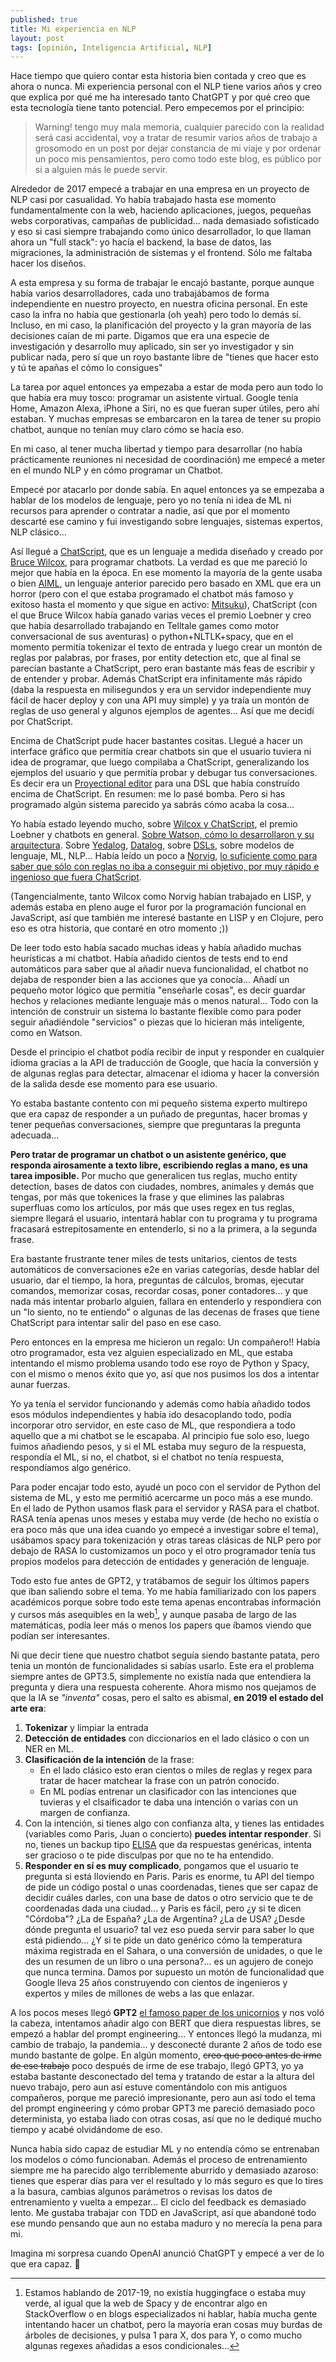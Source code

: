 ```yaml
---
published: true
title: Mi experiencia en NLP
layout: post
tags: [opinión, Inteligencia Artificial, NLP] 
---
```


Hace tiempo que quiero contar esta historia bien contada y creo que es ahora o nunca. Mi experiencia personal con el NLP tiene varios años y creo que explica por qué me ha interesado tanto ChatGPT y por qué creo que esta tecnología tiene tanto potencial. Pero empecemos por el principio:

> Warning! tengo muy mala memoria, cualquier parecido con la realidad será casi accidental, voy a tratar de resumir varios años de trabajo a grosomodo en un post por dejar constancia de mi viaje y por ordenar un poco mis pensamientos, pero como todo este blog, es público por si a alguien más le puede servir.

Alrededor de 2017 empecé a trabajar en una empresa en un proyecto de NLP casi por casualidad. Yo había trabajado hasta ese momento fundamentalmente con la web, haciendo aplicaciones, juegos, pequeñas webs corporativas, campañas de publicidad... nada demasiado sofisticado y eso si casi siempre trabajando como único desarrollador, lo que llaman ahora un "full stack": yo hacía el backend, la base de datos, las migraciones, la administración de sistemas y el frontend. Sólo me faltaba hacer los diseños. 

A esta empresa y su forma de trabajar le encajó bastante, porque aunque había varios desarrolladores, cada uno trabajábamos de forma independiente en nuestro proyecto, en nuestra oficina personal. En este caso la infra no había que gestionarla (oh yeah) pero todo lo demás sí. Incluso, en mi caso, la planificación del proyecto y la gran mayoría de las decisiones caían de mi parte. Digamos que era una especie de investigación y desarrollo muy aplicado, sin ser yo investigador y sin publicar nada, pero sí que un royo bastante libre de "tienes que hacer esto y tú te apañas el cómo lo consigues"

La tarea por aquel entonces ya empezaba a estar de moda pero aun todo lo que había era muy tosco: programar un asistente virtual. Google tenía Home, Amazon Alexa, iPhone a Siri, no es que fueran super útiles, pero ahí estaban. Y muchas empresas se embarcaron en la tarea de tener su propio chatbot, aunque no tenían muy claro cómo se hacía eso.

En mi caso, al tener mucha libertad y tiempo para desarrollar (no había prácticamente reuniones ni necesidad de coordinación) me empecé a meter en el mundo NLP y en cómo programar un Chatbot.

Empecé por atacarlo por donde sabía. En aquel entonces ya se empezaba a hablar de los modelos de lenguaje, pero yo no tenía ni idea de ML ni recursos para aprender o contratar a nadie, así que por el momento descarté ese camino y fui investigando sobre lenguajes, sistemas expertos, NLP clásico...

Así llegué a [ChatScript](https://github.com/ChatScript/ChatScript), que es un lenguaje a medida diseñado y creado por [Bruce Wilcox](https://en.wikipedia.org/wiki/Bruce_Wilcox), para programar chatbots. La verdad es que me pareció lo mejor que había en la época. En ese momento la mayoría de la gente usaba o bien [AIML](https://en.wikipedia.org/wiki/Artificial_Intelligence_Markup_Language), un lenguaje anterior parecido pero basado en XML que era un horror (pero con el que estaba programado el chatbot más famoso y exitoso hasta el momento y que sigue en activo: [Mitsuku](https://en.wikipedia.org/wiki/Kuki_AI)), ChatScript (con el que Bruce Wilcox había ganado varias veces el premio Loebner y creo que había desarrollado trabajando en Telltale games como motor conversacional de sus aventuras) o python+NLTLK+spacy, que en el momento permitía tokenizar el texto de entrada y luego crear un montón de reglas por palabras, por frases, por entity detection etc, que al final se parecían bastante a ChatScript, pero eran bastante más feas de escribir y de entender y probar. Además ChatScript era infinitamente más rápido (daba la respuesta en milisegundos y era un servidor independiente muy fácil de hacer deploy y con una API muy simple) y ya traía un montón de reglas de uso general y algunos ejemplos de agentes... Así que me decidí por ChatScript.

Encima de ChatScript pude hacer bastantes cositas. Llegué a hacer un interface gráfico que permitía crear chatbots sin que el usuario tuviera ni idea de programar, que luego compilaba a ChatScript, generalizando los ejemplos del usuario y que permitía probar y debugar tus conversaciones. Es decir era un [Proyectional editor](https://www.martinfowler.com/bliki/ProjectionalEditing.html) para una DSL que había construído encima de ChatScript. En resumen: me lo pasé bomba. Pero si has programado algún sistema parecido ya sabrás cómo acaba la cosa...

Yo había estado leyendo mucho, sobre [Wilcox y ChatScript](https://github.com/ChatScript/ChatScript/tree/master/PAPERS), el premio Loebner y chatbots en general. [Sobre Watson, cómo lo desarrollaron y su arquitectura](/public/papers/ferrucci2012.pdf). Sobre [Yedalog](/public/papers/yedalog.pdf), [Datalog](https://en.wikipedia.org/wiki/Datalog), sobre [DSLs](https://martinfowler.com/dsl.html), sobre modelos de lenguaje, ML, NLP... Había leído un poco a [Norvig](https://colab.research.google.com/github/norvig/pytudes/blob/main/ipynb/How%20to%20Do%20Things%20with%20Words.ipynb), [lo suficiente como para saber que sólo con reglas no iba a conseguir mi objetivo, por muy rápido e ingenioso que fuera ChatScript](http://norvig.com/chomsky.html). 

(Tangencialmente, tanto Wilcox como Norvig habían trabajado en LISP, y además estaba en pleno auge el furor por la programación funcional en JavaScript, así que también me interesé bastante en LISP y en Clojure, pero eso es otra historia, que contaré en otro momento ;))

De leer todo esto había sacado muchas ideas y había añadido muchas heurísticas a mi chatbot. Había añadido cientos de tests end to end automáticos para saber que al añadir nueva funcionalidad, el chatbot no dejaba de responder bien a las acciones que ya conocía... Añadí un pequeño motor lógico que permitía "enseñarle cosas", es decir guardar hechos y relaciones mediante lenguaje más o menos natural... Todo con la intención de construir un sistema lo bastante flexible como para poder seguir añadiéndole "servicios" o piezas que lo hicieran más inteligente, como en Watson.

Desde el principio el chatbot podía recibir de input y responder en cualquier idioma gracias a la API de traducción de Google, que hacía la conversión y de algunas reglas para detectar, almacenar el idioma y hacer la conversión de la salida desde ese momento para ese usuario.

Yo estaba bastante contento con mi pequeño sistema experto multirepo que era capaz de responder a un puñado de preguntas, hacer bromas y tener pequeñas conversaciones, siempre que preguntaras la pregunta adecuada...

**Pero tratar de programar un chatbot o un asistente genérico, que responda airosamente a texto libre, escribiendo reglas a mano, es una tarea imposible.** Por mucho que generalicen tus reglas, mucho entity detection, bases de datos con ciudades, nombres, animales y demás que tengas, por más que tokenices la frase y que elimines las palabras superfluas como los artículos, por más que uses regex en tus reglas, siempre llegará el usuario, intentará hablar con tu programa y tu programa fracasará estrepitosamente en entenderlo, si no a la primera, a la segunda frase.

Era bastante frustrante tener miles de tests unitarios, cientos de tests automáticos de conversaciones e2e en varias categorías, desde hablar del usuario, dar el tiempo, la hora, preguntas de cálculos, bromas, ejecutar comandos, memorizar cosas, recordar cosas, poner contadores... y que nada más intentar probarlo alguien, fallara en entenderlo y respondiera con un "lo siento, no te entiendo" o algunas de las decenas de frases que tiene ChatScript para intentar salir del paso en ese caso.

Pero entonces en la empresa me hicieron un regalo: Un compañero!! Había otro programador, esta vez alguien especializado en ML, que estaba intentando el mismo problema usando todo ese royo de Python y Spacy, con el mismo o menos éxito que yo, así que nos pusimos los dos a intentar aunar fuerzas.

Yo ya tenía el servidor funcionando y además como había añadido todos esos módulos independientes y había ido desacoplando todo, podía incorporar otro servidor, en este caso de ML, que respondiera a todo aquello que a mi chatbot se le escapaba. Al principio fue solo eso, luego fuimos añadiendo pesos, y si el ML estaba muy seguro de la respuesta, respondía el ML, si no, el chatbot, si el chatbot no tenía respuesta, respondíamos algo genérico.

Para poder encajar todo esto, ayudé un poco con el servidor de Python del sistema de ML, y esto me permitió acercarme un poco más a ese mundo. En el lado de Python usamos flask para el servidor y RASA para el chatbot. RASA tenía apenas unos meses y estaba muy verde (de hecho no existía o era poco más que una idea cuando yo empecé a investigar sobre el tema), usábamos spacy para tokenización y otras tareas clásicas de NLP pero por debajo de RASA lo customizamos un poco y el otro programador tenía tus propios modelos para detección de entidades y generación de lenguaje.

Todo esto fue antes de GPT2, y tratábamos de seguir los últimos papers que iban saliendo sobre el tema. Yo me había familiarizado con los papers académicos porque sobre todo este tema apenas encontrabas información y cursos más asequibles en la web[^1], y aunque pasaba de largo de las matemáticas, podía leer más o menos los papers que íbamos viendo que podían ser interesantes.

Ni que decir tiene que nuestro chatbot seguía siendo bastante patata, pero tenia un montón de funcionalidades si sabías usarlo. Este era el problema siempre antes de GPT3.5, simplemente no existía nada que entendiera la pregunta y diera una respuesta coherente. Ahora mismo nos quejamos de que la IA se _"inventa"_ cosas, pero el salto es abismal, **en 2019 el estado del arte era**:

1. **Tokenizar** y limpiar la entrada
2. **Detección de entidades** con diccionarios en el lado clásico o con un NER en ML.
3. **Clasificación de la intención** de la frase: 
    - En el lado clásico esto eran cientos o miles de reglas y regex para tratar de hacer matchear la frase con un patrón conocido.
    - En ML podías entrenar un clasificador con las intenciones que tuvieras y el clsaificador te daba una intención o varias con un margen de confianza.
4. Con la intención, si tienes algo con confianza alta, y tienes las entidades (variables como Paris, Juan o concierto) **puedes intentar responder**. Si no, tienes un backup tipo [ELISA](https://en.wikipedia.org/wiki/ELIZA) que da respuestas genéricas, intenta ser gracioso o te pide disculpas por que no te ha entendido. 
5. **Responder en sí es muy complicado**, pongamos que el usuario te pregunta si está lloviendo en Paris. Paris es enorme, tu API del tiempo de pide un código postal o unas coordenadas, tienes que ser capaz de decidir cuáles darles, con una base de datos o otro servicio que te de coordenadas dada una ciudad... y Paris es fácil, pero ¿y si te dicen "Córdoba"? ¿La de España? ¿La de Argentína? ¿La de USA? ¿Desde dónde pregunta el usuario? tal vez eso pueda servir para saber lo que está pidiendo... ¿Y si te pide un dato genérico cómo la temperatura máxima registrada en el Sahara, o una conversión de unidades, o que le des un resumen de un libro o una persona?... es un agujero de conejo que nunca termina. Damos por supuesto un motón de funcionalidad que Google lleva 25 años construyendo con cientos de ingenieros y expertos y miles de millones de webs a las que enlazar.

A los pocos meses llegó **GPT2** [el famoso paper de los unicornios](/public/papers/gpt2.pdf) y nos voló la cabeza, intentamos añadir algo con BERT que diera respuestas libres, se empezó a hablar del prompt engineering... Y entonces llegó la mudanza, mi cambio de trabajo, la pandemia... y desconecté durante 2 años de todo ese mundo bastante de golpe. En algún momento, ~~creo que poco antes de irme de ese trabajo~~ poco después de irme de ese trabajo, llegó GPT3, yo ya estaba bastante desconectado del tema y tratando de estar a la altura del nuevo trabajo, pero aun así estuve comentándolo con mis antiguos compañeros, porque me pareció impresionante, pero aun así todo el tema del prompt engineering y cómo probar GPT3 me pareció demasiado poco determinista, yo estaba liado con otras cosas, así que no le dediqué mucho tiempo y acabé olvidándome de eso. 

Nunca había sido capaz de estudiar ML y no entendía cómo se entrenaban los modelos o cómo funcionaban. Además el proceso de entrenamiento siempre me ha parecido algo terriblemente aburrido y demasiado azaroso: tienes que esperar días para ver el resultado y lo más seguro es que lo tires a la basura, cambias algunos parámetros o revisas los datos de entrenamiento y vuelta a empezar... El ciclo del feedback es demasiado lento. Me gustaba trabajar con TDD en JavaScript, así que abandoné todo ese mundo pensando que aun no estaba maduro y no merecía la pena para mi.

Imagina mi sorpresa cuando OpenAI anunció ChatGPT y empecé a ver de lo que era capaz. 🤯

[^1]: Estamos hablando de 2017-19, no existía huggingface o estaba muy verde, al igual que la web de Spacy y de encontrar algo en StackOverflow o en blogs especializados ni hablar, había mucha gente intentando hacer un chatbot, pero la mayoría eran cosas muy burdas de árboles de decisiones, y pulsa 1 para X, dos para Y, o como mucho algunas regexes añadidas a esos condicionales...